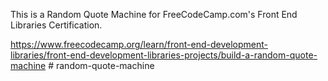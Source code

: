 This is a Random Quote Machine for FreeCodeCamp.com's Front End Libraries Certification.

https://www.freecodecamp.org/learn/front-end-development-libraries/front-end-development-libraries-projects/build-a-random-quote-machine
#   r a n d o m - q u o t e - m a c h i n e  
 
